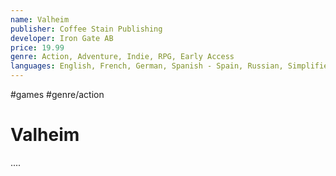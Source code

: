 ```yaml
---
name: Valheim
publisher: Coffee Stain Publishing
developer: Iron Gate AB
price: 19.99
genre: Action, Adventure, Indie, RPG, Early Access
languages: English, French, German, Spanish - Spain, Russian, Simplified Chinese, Turkish, Dutch, Japanese, Portuguese - Brazil, Polish, Ukrainian
---
```

#games #genre/action

# Valheim

....